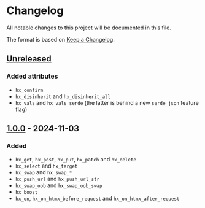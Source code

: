 # Changelog

All notable changes to this project will be documented in this file.

The format is based on [Keep a Changelog](https://keepachangelog.com/en/1.1.0/).


## [Unreleased]

### Added attributes

* `hx_confirm`
* `hx_disinherit` and `hx_disinherit_all`
* `hx_vals` and `hx_vals_serde` (the latter is behind a new `serde_json` feature flag)


## [1.0.0] - 2024-11-03

### Added

* `hx_get`, `hx_post`, `hx_put`, `hx_patch` and `hx_delete`
* `hx_select` and `hx_target`
* `hx_swap` and `hx_swap_*`
* `hx_push_url` and `hx_push_url_str`
* `hx_swap_oob` and `hx_swap_oob_swap`
* `hx_boost`
* `hx_on`, `hx_on_htmx_before_request` and `hx_on_htmx_after_request`

[Unreleased]: https://github.com/jcornaz/fun-htmx/compare/v1.0.0...HEAD
[1.0.0]: https://github.com/jcornaz/fun-htmx/compare/...v1.0.0

